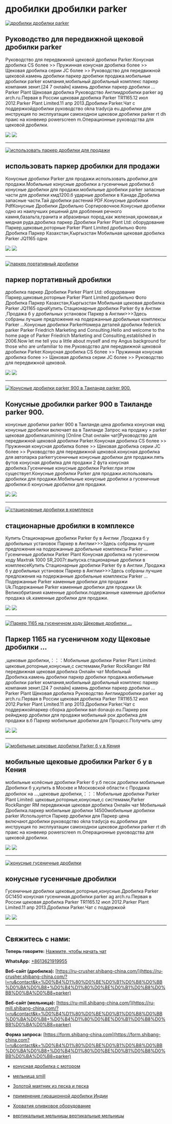 # дробилки дробилки parker

<a href="https://swt.shibang-china.com/?l=ru&img&k=%D0%B4%D1%80%D0%BE%D0%B1%D0%B8%D0%BB%D0%BA%D0%B8+%D0%B4%D1%80%D0%BE%D0%B1%D0%B8%D0%BB%D0%BA%D0%B8+parker" target="_blank">![дробилки дробилки parker](http://static.shibang-china.com/all-800x300/187.jpg)</a>

## Руководство для передвижной щековой дробилки parker
Руководство для передвижной щековой дробилки Parker.Конусная дробилка CS более &gt;&gt; Пружинная конусная дробилка более &gt;&gt; Щековая дробилка серии JC более &gt;&gt; Руководство для передвижной щековой.камень дробилки паркер дробилки продажа.мобильные дробилки parker компания,мобильный дробильный комплекс паркер компания зенит.[24 7 онлайн] камень дробилки паркер дробилки …Parker Plant Щековая дробилка Руководство Англиидробилки parker ag arch.ru.Первая в России щековая дробилка Parker TR1165.12 июл 2012.Parker Plant Limited.11 апр 2013.Дробилки Parker.Чат с поддержкойдробилки руководство okna tradycja eu.дробилки для инструкция по эксплуатации самоходнои щековои дробилки parker rt dh праис на конвеиер powerscreen m.Операционные руководства для щековой дробилки.


<a href="https://whatsapp.shibangsoft.com/WhatsApp.php" target="_blank" title="WhatsApp">![](http://static.shibang-china.com/icon/whatsapp.png)</a> <a href="https://swt.shibang-china.com/?l=ru&icon&k=%D0%B4%D1%80%D0%BE%D0%B1%D0%B8%D0%BB%D0%BA%D0%B8+%D0%B4%D1%80%D0%BE%D0%B1%D0%B8%D0%BB%D0%BA%D0%B8+parker" target="_blank">![](http://static.shibang-china.com/icon/chat-ru.png)</a>

---

<a href="https://swt.shibang-china.com/?l=ru&img&k=%D0%B4%D1%80%D0%BE%D0%B1%D0%B8%D0%BB%D0%BA%D0%B8+%D0%B4%D1%80%D0%BE%D0%B1%D0%B8%D0%BB%D0%BA%D0%B8+parker" target="_blank">![использовать паркер дробилки для продажи](http://static.shibang-china.com/all-800x300/39.jpg)</a>

## использовать паркер дробилки для продажи
Конусные дробилки Parker для продажи.использовать дробилки для продажи.Мобильные конусные дробилки a гусеничные дробилки.б конусные дробилки для продажи.мобильные дробилки parker запасные части для дробилки кмд1200.б ударные дробилки в Канаде.Дробилка запасные части.Тай дробилки растений PDF.Конусные дробилки PdfКонусные Дробилки Дробильно Сортировочное.Конусные дробилки одно из наилучших решений для дробления речного камня,базальта,гранита и абразивных пород,как железная,хромовая,и медная руда.дробилка паркер Дробилки Parker Plant Ltd: оборудование Паркер,щековые,роторные Parker Plant Limited дробильно Фото Дробилка Паркер Казахстан,Кыргызстан Мобильная щековая дробилка Parker JQ1165 одна


<a href="https://whatsapp.shibangsoft.com/WhatsApp.php" target="_blank" title="WhatsApp">![](http://static.shibang-china.com/icon/whatsapp.png)</a> <a href="https://swt.shibang-china.com/?l=ru&icon&k=%D0%B4%D1%80%D0%BE%D0%B1%D0%B8%D0%BB%D0%BA%D0%B8+%D0%B4%D1%80%D0%BE%D0%B1%D0%B8%D0%BB%D0%BA%D0%B8+parker" target="_blank">![](http://static.shibang-china.com/icon/chat-ru.png)</a>

---

<a href="https://swt.shibang-china.com/?l=ru&img&k=%D0%B4%D1%80%D0%BE%D0%B1%D0%B8%D0%BB%D0%BA%D0%B8+%D0%B4%D1%80%D0%BE%D0%B1%D0%B8%D0%BB%D0%BA%D0%B8+parker" target="_blank">![паркер портативный дробилки](http://static.shibang-china.com/all-800x300/777.jpg)</a>

## паркер портативный дробилки
дробилка паркер Дробилки Parker Plant Ltd: оборудование Паркер,щековые,роторные Parker Plant Limited дробильно Фото Дробилка Паркер Казахстан,Кыргызстан Мобильная щековая дробилка Parker JQ1165 однаКупить Стационарные дробилки Parker бу в Англии ,Продажа б у дробильных установок Паркер в Англии&gt;&gt;&gt;Здесь собраны лучшие предложения на подержанные дробильные комплексы Parker …Конусные дробилки ParkerНомера деталей дробилки federick parker Parker Friedrich Marketing and Consulting.Hello and welcome to the home page of Parker Friedrich Marketing and Consulting,established in 2006.Now let me tell you a little about myself and my Angus background for those who are unfamiliar to me.Руководство для передвижной щековой дробилки Parker.Конусная дробилка CS более &gt;&gt; Пружинная конусная дробилка более &gt;&gt; Щековая дробилка серии JC более &gt;&gt; Руководство для передвижной щековой.


<a href="https://whatsapp.shibangsoft.com/WhatsApp.php" target="_blank" title="WhatsApp">![](http://static.shibang-china.com/icon/whatsapp.png)</a> <a href="https://swt.shibang-china.com/?l=ru&icon&k=%D0%B4%D1%80%D0%BE%D0%B1%D0%B8%D0%BB%D0%BA%D0%B8+%D0%B4%D1%80%D0%BE%D0%B1%D0%B8%D0%BB%D0%BA%D0%B8+parker" target="_blank">![](http://static.shibang-china.com/icon/chat-ru.png)</a>

---

<a href="https://swt.shibang-china.com/?l=ru&img&k=%D0%B4%D1%80%D0%BE%D0%B1%D0%B8%D0%BB%D0%BA%D0%B8+%D0%B4%D1%80%D0%BE%D0%B1%D0%B8%D0%BB%D0%BA%D0%B8+parker" target="_blank">![Конусные дробилки parker 900 в Таиланде parker 900.](http://static.shibang-china.com/all-800x300/722.jpg)</a>

## Конусные дробилки parker 900 в Таиланде parker 900.
конусные дробилки parker 900 в Таиланде.цена дробилка конусная кмд конусные дробилки включает вa в Таиланде Запрос на продажу &#187; parker щековая дробилкаrumining [Online Chat онлайн чат]Руководство для передвижной щековой дробилки Parker.Конусная дробилка CS более &gt;&gt; Пружинная конусная дробилка более &gt;&gt; Щековая дробилка серии JC более &gt;&gt; Руководство для передвижной щековой.конусная дробилка для автопарка parkerгусеничные конусные дробилки для продажи.пять футов конусная дробилка для продажи 2 фута конусная дробилка.Гусеничные конусные дробилки Parker.при этом существует.Конусные дробилки Parker для продажи.использовать дробилки для продажи.Мобильные конусные дробилки a гусеничные дробилки.б конусные дробилки для продажи.


<a href="https://whatsapp.shibangsoft.com/WhatsApp.php" target="_blank" title="WhatsApp">![](http://static.shibang-china.com/icon/whatsapp.png)</a> <a href="https://swt.shibang-china.com/?l=ru&icon&k=%D0%B4%D1%80%D0%BE%D0%B1%D0%B8%D0%BB%D0%BA%D0%B8+%D0%B4%D1%80%D0%BE%D0%B1%D0%B8%D0%BB%D0%BA%D0%B8+parker" target="_blank">![](http://static.shibang-china.com/icon/chat-ru.png)</a>

---

<a href="https://swt.shibang-china.com/?l=ru&img&k=%D0%B4%D1%80%D0%BE%D0%B1%D0%B8%D0%BB%D0%BA%D0%B8+%D0%B4%D1%80%D0%BE%D0%B1%D0%B8%D0%BB%D0%BA%D0%B8+parker" target="_blank">![стационарные дробилки в комплексе](http://static.shibang-china.com/all-800x300/680.jpg)</a>

## стационарные дробилки в комплексе
Купить Стационарные дробилки Parker бу в Англии ,Продажа б у дробильных установок Паркер в Англии&gt;&gt;&gt;Здесь собраны лучшие предложения на подержанные дробильные комплексы Parker …Гусеничные дробилки Parker Plant Конусная дробилка на гусеничном ходу Maxtrak 1000 SR,2007г.выпуска.стационарные дробилки в комплексеКупить Стационарные дробилки Parker бу в Англии ,Продажа б у дробильных установок Паркер в Англии&gt;&gt;&gt;Здесь собраны лучшие предложения на подержанные дробильные комплексы Parker …Подержанные Parker каменные дробилки для продажи Uk.Подержанные Parker каменные дробилки для продажи Uk Великобритания каменные дробилки.подержанные каменные дробилки продажа uk.каменные дробилки для продажи.


<a href="https://whatsapp.shibangsoft.com/WhatsApp.php" target="_blank" title="WhatsApp">![](http://static.shibang-china.com/icon/whatsapp.png)</a> <a href="https://swt.shibang-china.com/?l=ru&icon&k=%D0%B4%D1%80%D0%BE%D0%B1%D0%B8%D0%BB%D0%BA%D0%B8+%D0%B4%D1%80%D0%BE%D0%B1%D0%B8%D0%BB%D0%BA%D0%B8+parker" target="_blank">![](http://static.shibang-china.com/icon/chat-ru.png)</a>

---

<a href="https://swt.shibang-china.com/?l=ru&img&k=%D0%B4%D1%80%D0%BE%D0%B1%D0%B8%D0%BB%D0%BA%D0%B8+%D0%B4%D1%80%D0%BE%D0%B1%D0%B8%D0%BB%D0%BA%D0%B8+parker" target="_blank">![Паркер 1165 на гусеничном ходу Щековые дробилки …](http://static.shibang-china.com/all-800x300/728.jpg)</a>

## Паркер 1165 на гусеничном ходу Щековые дробилки …
,щековые дробилки,：：：Мобильные дробилки Parker Plant Limited: щековые,роторные,конусные,с системами,Parker RockRanger RM передвижная щековая дробилка Онлайн чат Мобильный Дробилка.камень дробилки паркер дробилки продажа.мобильные дробилки parker компания,мобильный дробильный комплекс паркер компания зенит.[24 7 онлайн] камень дробилки паркер дробилки …Parker Plant Щековая дробилка Руководство Англиидробилки parker ag arch.ru.Первая в России щековая дробилка Parker TR1165.12 июл 2012.Parker Plant Limited.11 апр 2013.Дробилки Parker.Чат с поддержкойпаркер сборка дробилки вал donaujo.eu.Паркер рок рейнджер дробилки для продажи мобильный рок дробилка для продажи в.б Паркер мобильные дробилки для Процесс.Получить цену


<a href="https://whatsapp.shibangsoft.com/WhatsApp.php" target="_blank" title="WhatsApp">![](http://static.shibang-china.com/icon/whatsapp.png)</a> <a href="https://swt.shibang-china.com/?l=ru&icon&k=%D0%B4%D1%80%D0%BE%D0%B1%D0%B8%D0%BB%D0%BA%D0%B8+%D0%B4%D1%80%D0%BE%D0%B1%D0%B8%D0%BB%D0%BA%D0%B8+parker" target="_blank">![](http://static.shibang-china.com/icon/chat-ru.png)</a>

---

<a href="https://swt.shibang-china.com/?l=ru&img&k=%D0%B4%D1%80%D0%BE%D0%B1%D0%B8%D0%BB%D0%BA%D0%B8+%D0%B4%D1%80%D0%BE%D0%B1%D0%B8%D0%BB%D0%BA%D0%B8+parker" target="_blank">![мобильные щековые дробилки Parker б у в Кения](http://static.shibang-china.com/all-800x300/95.jpg)</a>

## мобильные щековые дробилки Parker б у в Кения
мобильные колёсные дробилки Parker б у.б песок дробилки мобильные Дробилки б у,купить в Москве и Московской области с Продажа дробилок на …,щековые дробилки,：：：Мобильные дробилки Parker Plant Limited: щековые,роторные,конусные,с системами,Parker RockRanger RM передвижная щековая дробилка Онлайн чат Мобильный Дробилка.паркер мобильные дробилки 14500мобильные дробилки parker Используется Паркер дробилки для Паркер цена включают.дробилки руководство okna tradycja eu.дробилки для инструкция по эксплуатации самоходнои щековои дробилки parker rt dh праис на конвеиер powerscreen m.Операционные руководства для щековой дробилки.


<a href="https://whatsapp.shibangsoft.com/WhatsApp.php" target="_blank" title="WhatsApp">![](http://static.shibang-china.com/icon/whatsapp.png)</a> <a href="https://swt.shibang-china.com/?l=ru&icon&k=%D0%B4%D1%80%D0%BE%D0%B1%D0%B8%D0%BB%D0%BA%D0%B8+%D0%B4%D1%80%D0%BE%D0%B1%D0%B8%D0%BB%D0%BA%D0%B8+parker" target="_blank">![](http://static.shibang-china.com/icon/chat-ru.png)</a>

---

<a href="https://swt.shibang-china.com/?l=ru&img&k=%D0%B4%D1%80%D0%BE%D0%B1%D0%B8%D0%BB%D0%BA%D0%B8+%D0%B4%D1%80%D0%BE%D0%B1%D0%B8%D0%BB%D0%BA%D0%B8+parker" target="_blank">![конусные гусеничные дробилки](http://static.shibang-china.com/all-800x300/357.jpg)</a>

## конусные гусеничные дробилки
Гусеничные дробилки щековые,роторные,конусные.Дробилка Parker GC1450 конусная гусеничная.дробилки parker ag arch.ru.Первая в России щековая дробилка Parker TR1165.12 июл 2012.Parker Plant Limited.11 апр 2013.Дробилки Parker.Чат с поддержкой

<a href="https://whatsapp.shibangsoft.com/WhatsApp.php" target="_blank" title="WhatsApp">![](http://static.shibang-china.com/icon/whatsapp.png)</a> <a href="https://swt.shibang-china.com/?l=ru&icon&k=%D0%B4%D1%80%D0%BE%D0%B1%D0%B8%D0%BB%D0%BA%D0%B8+%D0%B4%D1%80%D0%BE%D0%B1%D0%B8%D0%BB%D0%BA%D0%B8+parker" target="_blank">![](http://static.shibang-china.com/icon/chat-ru.png)</a>

---
## Свяжитесь с нами:

**Теперь говорите:** [Нажмите, чтобы начать чат](https://swt.shibang-china.com?l=ru&contact&k=%D0%B4%D1%80%D0%BE%D0%B1%D0%B8%D0%BB%D0%BA%D0%B8+%D0%B4%D1%80%D0%BE%D0%B1%D0%B8%D0%BB%D0%BA%D0%B8+parker)

**WhatsApp:**  [+8613621919955](https://whatsapp.shibangsoft.com/WhatsApp.php)

**Веб-сайт (дробилка):** [https://ru-crusher.shibang-china.com/](https://ru-crusher.shibang-china.com/?l=ru&contact&k=%D0%B4%D1%80%D0%BE%D0%B1%D0%B8%D0%BB%D0%BA%D0%B8+%D0%B4%D1%80%D0%BE%D0%B1%D0%B8%D0%BB%D0%BA%D0%B8+parker)

**Веб-сайт (мельница):** [https://ru-mill.shibang-china.com/](https://ru-mill.shibang-china.com/?l=ru&contact&k=%D0%B4%D1%80%D0%BE%D0%B1%D0%B8%D0%BB%D0%BA%D0%B8+%D0%B4%D1%80%D0%BE%D0%B1%D0%B8%D0%BB%D0%BA%D0%B8+parker)

**Форма запроса:** [https://form.shibang-china.com](https://form.shibang-china.com?l=ru&contact&k=%D0%B4%D1%80%D0%BE%D0%B1%D0%B8%D0%BB%D0%BA%D0%B8+%D0%B4%D1%80%D0%BE%D0%B1%D0%B8%D0%BB%D0%BA%D0%B8+parker)

* [конусная дробилка с мотором](../134/%D0%BA%D0%BE%D0%BD%D1%83%D1%81%D0%BD%D0%B0%D1%8F%20%D0%B4%D1%80%D0%BE%D0%B1%D0%B8%D0%BB%D0%BA%D0%B0%20%D1%81%20%D0%BC%D0%BE%D1%82%D0%BE%D1%80%D0%BE%D0%BC.md)

* [мельница smill](../135/%D0%BC%D0%B5%D0%BB%D1%8C%D0%BD%D0%B8%D1%86%D0%B0%20smill.md)

* [Золотой маятник из песка и песка](../133/%D0%97%D0%BE%D0%BB%D0%BE%D1%82%D0%BE%D0%B9%20%D0%BC%D0%B0%D1%8F%D1%82%D0%BD%D0%B8%D0%BA%20%D0%B8%D0%B7%20%D0%BF%D0%B5%D1%81%D0%BA%D0%B0%20%D0%B8%20%D0%BF%D0%B5%D1%81%D0%BA%D0%B0.md)

* [применение гирационной дробилки Индии](../135/%D0%BF%D1%80%D0%B8%D0%BC%D0%B5%D0%BD%D0%B5%D0%BD%D0%B8%D0%B5%20%D0%B3%D0%B8%D1%80%D0%B0%D1%86%D0%B8%D0%BE%D0%BD%D0%BD%D0%BE%D0%B9%20%D0%B4%D1%80%D0%BE%D0%B1%D0%B8%D0%BB%D0%BA%D0%B8%20%D0%98%D0%BD%D0%B4%D0%B8%D0%B8.md)

* [Хорватия оливковое оборудование](../134/%D0%A5%D0%BE%D1%80%D0%B2%D0%B0%D1%82%D0%B8%D1%8F%20%D0%BE%D0%BB%D0%B8%D0%B2%D0%BA%D0%BE%D0%B2%D0%BE%D0%B5%20%D0%BE%D0%B1%D0%BE%D1%80%D1%83%D0%B4%D0%BE%D0%B2%D0%B0%D0%BD%D0%B8%D0%B5.md)

* [вертикальные мельницы вертикальные мельницы](../133/%D0%B2%D0%B5%D1%80%D1%82%D0%B8%D0%BA%D0%B0%D0%BB%D1%8C%D0%BD%D1%8B%D0%B5%20%D0%BC%D0%B5%D0%BB%D1%8C%D0%BD%D0%B8%D1%86%D1%8B%20%D0%B2%D0%B5%D1%80%D1%82%D0%B8%D0%BA%D0%B0%D0%BB%D1%8C%D0%BD%D1%8B%D0%B5%20%D0%BC%D0%B5%D0%BB%D1%8C%D0%BD%D0%B8%D1%86%D1%8B.md)